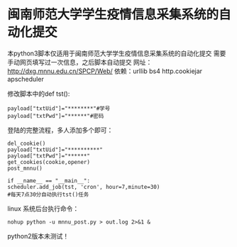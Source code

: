 # 闽南师范大学学生疫情信息采集系统的自动化提交

本python3脚本仅适用于闽南师范大学学生疫情信息采集系统的自动化提交
需要手动网页填写过一次信息，之后脚本自动提交
网址：http://dxg.mnnu.edu.cn/SPCP/Web/
依赖：urllib bs4 http.cookiejar apscheduler

修改脚本中的def tst():

    payload["txtUid"]="********"#学号
    payload["txtPwd"]="******"#密码

登陆的完整流程，多人添加多个即可：

    del_cookie()
    payload["txtUid"]="**********"
    payload["txtPwd"]="******"
    get_cookies(cookie,opener)
    post_mnnu()

    if __name__ == "__main__":
    scheduler.add_job(tst, 'cron', hour=7,minute=30)
    #每天7点30分自动执行tst()任务

linux 系统后台执行命令：


    nohup python -u mnnu_post.py > out.log 2>&1 &
    

python2版本未测试！

